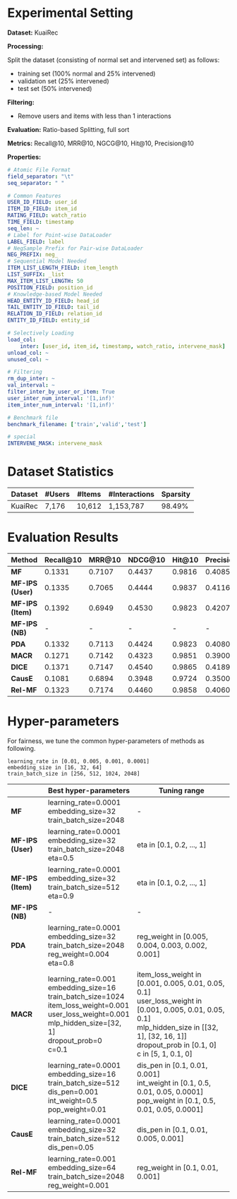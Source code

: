 # Experimental Setting

**Dataset:** KuaiRec

**Processing:** 

Split the dataset (consisting of normal set and intervened set) as follows:
- training set (100% normal and 25% intervened)
- validation set (25% intervened)
- test set (50% intervened)

**Filtering:** 
- Remove users and items with less than 1 interactions 

**Evaluation:** Ratio-based Splitting, full sort

**Metrics:** Recall@10, MRR@10, NGCG@10, Hit@10, Precision@10

**Properties:**

```yaml
# Atomic File Format
field_separator: "\t"
seq_separator: " "

# Common Features
USER_ID_FIELD: user_id
ITEM_ID_FIELD: item_id
RATING_FIELD: watch_ratio
TIME_FIELD: timestamp
seq_len: ~
# Label for Point-wise DataLoader
LABEL_FIELD: label
# NegSample Prefix for Pair-wise DataLoader
NEG_PREFIX: neg_
# Sequential Model Needed
ITEM_LIST_LENGTH_FIELD: item_length
LIST_SUFFIX: _list
MAX_ITEM_LIST_LENGTH: 50
POSITION_FIELD: position_id
# Knowledge-based Model Needed
HEAD_ENTITY_ID_FIELD: head_id
TAIL_ENTITY_ID_FIELD: tail_id
RELATION_ID_FIELD: relation_id
ENTITY_ID_FIELD: entity_id

# Selectively Loading
load_col:
    inter: [user_id, item_id, timestamp, watch_ratio, intervene_mask]
unload_col: ~
unused_col: ~

# Filtering
rm_dup_inter: ~
val_interval: ~
filter_inter_by_user_or_item: True
user_inter_num_interval: '[1,inf)'
item_inter_num_interval: '[1,inf)'

# Benchmark file
benchmark_filename: ['train','valid','test']

# special
INTERVENE_MASK: intervene_mask
```

# Dataset Statistics

| Dataset    | #Users | #Items | #Interactions | Sparsity |
| ---------- | ------ | ------ | ------------- | -------- |
| KuaiRec    | 7,176  | 10,612 |   1,153,787   | 98.49%   |

# Evaluation Results

| Method               | Recall@10 | MRR@10 | NDCG@10 | Hit@10 | Precision@10 |
| -------------------- | --------- | ------ | ------- | ------ | ------------ |
| **MF**               | 0.1331    | 0.7107	|0.4437	  |0.9816  |0.4085        |
| **MF-IPS (User)**    | 0.1335    | 0.7065	|0.4444   |0.9837  |0.4116        |
| **MF-IPS (Item)**    | 0.1392    | 0.6949	|0.4530   |0.9823  |0.4207        |
| **MF-IPS (NB)**      | -         | -      | -       | -      | -            |
| **PDA**              | 0.1332    | 0.7113	|0.4424	  |0.9823  |0.4080        |
| **MACR**             | 0.1271    | 0.7142	|0.4323	  |0.9851  |0.3900        |
| **DICE**             | 0.1371    | 0.7147	|0.4540	  |0.9865  |0.4189        |
| **CausE**            | 0.1081    | 0.6894	|0.3948	  |0.9724  |0.3500        |
| **Rel-MF**           | 0.1323    | 0.7174	|0.4460	  |0.9858  |0.4060        |

# Hyper-parameters
For fairness, we tune the common hyper-parameters of methods as following. 
```
learning_rate in [0.01, 0.005, 0.001, 0.0001]
embedding_size in [16, 32, 64]
train_batch_size in [256, 512, 1024, 2048]
```

|                      | Best hyper-parameters                                        | Tuning range                                                 |
| -------------------- | ------------------------------------------------------------ | ------------------------------------------------------------ |
| **MF**               | learning_rate=0.0001<br />embedding_size=32<br />train_batch_size=2048 | -|
| **MF-IPS (User)**    | learning_rate=0.0001<br />embedding_size=32<br />train_batch_size=2048<br />eta=0.5 | eta in [0.1, 0.2, ..., 1] |
| **MF-IPS (Item)**    | learning_rate=0.0001<br />embedding_size=32<br />train_batch_size=512<br />eta=0.9 | eta in [0.1, 0.2, ..., 1] |
| **MF-IPS (NB)**      | - | - |
| **PDA**              | learning_rate=0.0001<br />embedding_size=32<br />train_batch_size=2048<br />reg_weight=0.004<br />eta=0.8 | reg_weight in [0.005, 0.004, 0.003, 0.002, 0.001] |
| **MACR**             | learning_rate=0.001<br />embedding_size=16<br />train_batch_size=1024<br />item_loss_weight=0.001<br />user_loss_weight=0.001<br />mlp_hidden_size=[32, 1]<br />dropout_prob=0<br />c=0.1 | item_loss_weight in [0.001, 0.005, 0.01, 0.05, 0.1]<br />user_loss_weight in [0.001, 0.005, 0.01, 0.05, 0.1]<br />mlp_hidden_size in [[32, 1], [32, 16, 1]]<br />dropout_prob in [0.1, 0]<br />c in [5, 1, 0.1, 0] |
| **DICE**             | learning_rate=0.0001<br />embedding_size=16<br />train_batch_size=512<br />dis_pen=0.001<br />int_weight=0.5<br />pop_weight=0.01 | dis_pen in [0.1, 0.01, 0.001]<br />int_weight in [0.1, 0.5, 0.01, 0.05, 0.0001]<br />pop_weight in [0.1, 0.5, 0.01, 0.05, 0.0001]|
| **CausE**            | learning_rate=0.0001<br />embedding_size=32<br />train_batch_size=512<br />dis_pen=0.05 | dis_pen in [0.1, 0.01, 0.005, 0.001] |
| **Rel-MF**           | learning_rate=0.001<br />embedding_size=64<br />train_batch_size=2048<br />reg_weight=0.001 | reg_weight in [0.1, 0.01, 0.001] |
